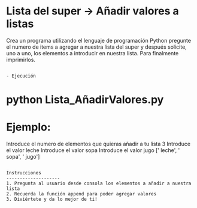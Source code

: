 Lista del super -> Añadir valores a listas
==============
Crea un programa utilizando el lenguaje de programación Python pregunte el numero de items a agregar a nuestra lista del super y después solicite, uno a uno, los elementos a introducir en nuestra lista. Para finalmente imprimirlos. 

```

- Ejecución
```
# python Lista_AñadirValores.py
# Ejemplo:
Introduce el numero de elementos que quieras añadir a tu lista 3
Introduce el valor leche
Introduce el valor sopa
Introduce el valor jugo
[' leche', ' sopa', ' jugo']
 
```

Instrucciones
--------------------
1. Pregunta al usuario desde consola los elementos a añadir a nuestra lista 
2. Recuerda la función append para poder agregar valores
3. Diviértete y da lo mejor de ti!